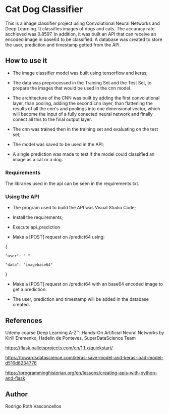 # Cat Dog Classifier

This is a image classifier project using Convolutional Neural Networks and Deep Learning. It classifies images of dogs and cats. The accuracy rate acchieved was 0.8597.
In addition, it was built an API that can receive an encoded image in base64 to be classified. 
A database was created to store the user, prediction and timestamp getted from the API.

## How to use it

* The image classifier model was built using tensorflow and keras;

* The data was preprocessed in the Training Set and the Test Set, to prepare the images that would be used in the cnn model.

* The architecture of the CNN was built by adding the first convolutional layer, than pooling, adding the second cnn layer, than flattening the results of all the cnn's and poolings into one dimensional vector, which will become the input of a fully conected neural network and finally conect all this to the final output layer.

* The cnn was trained then in the training set and evaluating on the test set;

* The model was saved to be used in the API;

* A single prediction was made to test if the model could classified an image as a cat or a dog.


### Requirements

The libraries used in the api can be seen in the requirements.txt.

### Using the API

* The program used to build the API was Visual Studio Code;

* Install the requirements;

* Execute api_prediction

* Make a [POST] request on /predict64 using:

{

	"user": " "

	"data": "imagebase64"
}


* Make a [POST] request on /predict64 with an base64 encoded image to get a prediction.

* The user, prediction and timestamp will be added in the database created.

## References

Udemy course Deep Learning A-Z™: Hands-On Artificial Neural Networks by Kirill Eremenko, Hadelin de Ponteves, SuperDataScience Team

https://flask.palletsprojects.com/en/1.1.x/quickstart/

https://towardsdatascience.com/keras-save-model-and-keras-load-model-d516d6234776

https://programminghistorian.org/en/lessons/creating-apis-with-python-and-flask


## Author

Rodrigo Roth Vasconcellos
